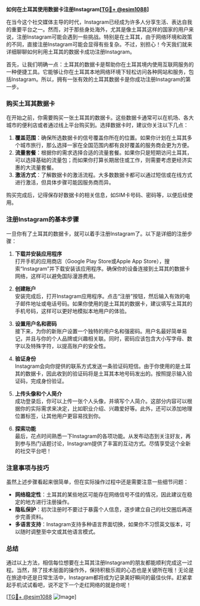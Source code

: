 **如何在土耳其使用数据卡注册Instagram[[TG💪+ @esim1088](https://t.me/s/esim1088)]**

在当今这个社交媒体主导的时代，Instagram已经成为许多人分享生活、表达自我的重要平台之一。然而，对于那些身处海外，尤其是像土耳其这样的国家的用户来说，注册Instagram可能会遇到一些挑战。特别是在土耳其，由于网络环境和政策的不同，直接注册Instagram可能会显得有些复杂。不过，别担心！今天我们就来详细聊聊如何利用土耳其的数据卡成功注册Instagram。

首先，让我们明确一点：土耳其的数据卡是帮助你在土耳其境内使用互联网服务的一种便捷工具。它能够让你在土耳其本地网络环境下轻松访问各种网站和服务，包括Instagram。所以，拥有一张有效的土耳其数据卡是你成功注册Instagram的第一步。

### 购买土耳其数据卡

在开始之前，你需要购买一张土耳其的数据卡。这些数据卡通常可以在机场、各大城市的便利店或者通过线上平台购买到。选择数据卡时，建议你关注以下几点：

1. **覆盖范围**：确保所选数据卡的信号覆盖你所在的位置。如果你计划在土耳其多个城市旅行，那么选择一家在全国范围内都有良好覆盖的服务商会更为方便。
2. **流量套餐**：根据你的需求选择合适的流量套餐。如果你只是短期访问土耳其，可以选择基础的流量包；而如果你打算长期居住或工作，则需要考虑更经济实惠的大流量套餐。
3. **激活方式**：了解数据卡的激活流程。大多数数据卡都可以通过短信或在线方式进行激活，但具体步骤可能因服务商而异。

购买完成后，记得保存好数据卡的相关信息，如SIM卡号码、密码等，以便后续使用。

### 注册Instagram的基本步骤

一旦你有了土耳其的数据卡，就可以着手注册Instagram了。以下是详细的注册步骤：

1. **下载并安装应用程序**  
   打开手机的应用商店（Google Play Store或Apple App Store），搜索“Instagram”并下载安装该应用程序。确保你的设备连接到土耳其的数据卡网络，这样可以避免国际漫游费用。

2. **创建账户**  
   安装完成后，打开Instagram应用程序。点击“注册”按钮，然后输入有效的电子邮件地址或电话号码。如果你使用的是土耳其的数据卡，建议填写土耳其的手机号码，这样可以更好地模拟本地用户的体验。

3. **设置用户名和密码**  
   接下来，为你的新账户设置一个独特的用户名和强密码。用户名最好简单易记，并且与你的个人品牌或兴趣相关联。同时，密码应该包含大小写字母、数字以及特殊字符，以提高账户的安全性。

4. **验证身份**  
   Instagram会向你提供的联系方式发送一条验证码短信。由于你使用的是土耳其的数据卡，因此收到的验证码将是土耳其本地号码发出的。按照提示输入验证码，完成身份验证。

5. **上传头像和个人简介**  
   成功登录后，你可以上传一张个人头像，并填写个人简介。这部分内容可以根据你的实际需求来决定，比如职业介绍、兴趣爱好等。此外，还可以添加地理位置标签，让其他用户更容易找到你。

6. **探索功能**  
   最后，花点时间熟悉一下Instagram的各项功能。从发布动态到关注好友，再到参与热门话题讨论，Instagram提供了丰富的互动方式。尽情享受这个全新的社交平台吧！

### 注意事项与技巧

虽然上述步骤看起来很简单，但在实际操作过程中还是需要注意一些细节问题：

- **网络稳定性**：土耳其的某些地区可能存在网络信号不佳的情况，因此建议在稳定的地方进行注册操作。
- **隐私保护**：初次注册时不要过于暴露个人信息，逐步建立自己的社交圈后再逐步完善资料。
- **多语言支持**：Instagram支持多种语言界面切换，如果你不习惯英文版本，可以随时调整至中文或其他语言模式。

### 总结

通过以上方法，相信每位想要在土耳其注册Instagram的朋友都能顺利完成这一过程。当然，除了技术层面的操作外，保持积极乐观的心态也是关键所在哦！无论是在旅途中还是日常生活中，Instagram都将成为记录美好瞬间的最佳伙伴。赶紧拿起手机试试看吧，说不定下一个走红网络的就是你呢！

[[TG💪+ @esim1088](https://t.me/s/esim1088) ![Image](https://i.postimg.cc/4NQfJmqS/Snipaste-2025-05-13-00-14-12.png)]